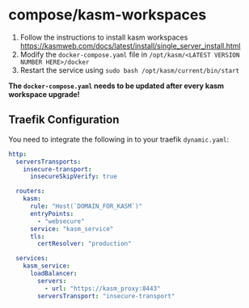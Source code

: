 # compose/kasm-workspaces

1. Follow the instructions to install kasm workspaces <https://kasmweb.com/docs/latest/install/single_server_install.html>
2. Modify the `docker-compose.yaml` file in `/opt/kasm/<LATEST VERSION NUMBER HERE>/docker` 
3. Restart the service using `sudo bash /opt/kasm/current/bin/start`

**The `docker-compose.yaml` needs to be updated after every kasm workspace upgrade!**

## Traefik Configuration

You need to integrate the following in to your traefik `dynamic.yaml`:
```yaml
http:
  serversTransports:
    insecure-transport:
      insecureSkipVerify: true

  routers:
    kasm:
      rule: "Host(`DOMAIN_FOR_KASM`)"
      entryPoints:
        - "websecure"
      service: "kasm_service"
      tls:
        certResolver: "production"

  services:
    kasm_service:
      loadBalancer:
        servers:
          - url: "https://kasm_proxy:8443"
        serversTransport: "insecure-transport"
```